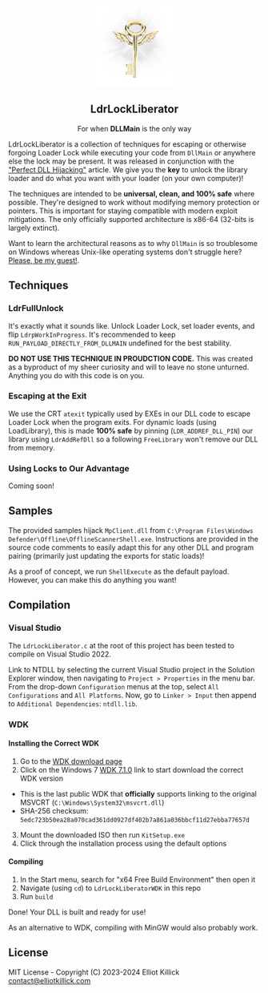 <div align="center">
    <a href="https://github.com/ElliotKillick/LdrLockLiberator">
        <img width="160" src="logo.webp" alt="Logo" />
    </a>
</div>

<h2 align="center">
    LdrLockLiberator
</h2>

<p align="center">
    For when <b>DLLMain</b> is the only way
</p>

LdrLockLiberator is a collection of techniques for escaping or otherwise forgoing Loader Lock while executing your code from `DllMain` or anywhere else the lock may be present. It was released in conjunction with the ["Perfect DLL Hijacking"](https://elliotonsecurity.com/perfect-dll-hijacking) article. We give you the <b>key</b> to unlock the library loader and do what you want with your loader (on your own computer)!

The techniques are intended to be **universal, clean, and 100% safe** where possible. They're designed to work without modifying memory protection or pointers. This is important for staying compatible with modern exploit mitigations. The only officially supported architecture is x86-64 (32-bits is largely extinct).

Want to learn the architectural reasons as to why `DllMain` is so troublesome on Windows whereas Unix-like operating systems don't struggle here? [Please, be my guest!](https://github.com/ElliotKillick/windows-vs-linux-loader-architecture#the-root-of-dllmain-problems).

## Techniques

### LdrFullUnlock

It's exactly what it sounds like. Unlock Loader Lock, set loader events, and flip `LdrpWorkInProgress`. It's recommended to keep `RUN_PAYLOAD_DIRECTLY_FROM_DLLMAIN` undefined for the best stability.

**DO NOT USE THIS TECHNIQUE IN PROUDCTION CODE.** This was created as a byproduct of my sheer curiosity and will to leave no stone unturned. Anything you do with this code is on you.

### Escaping at the Exit

We use the CRT `atexit` typically used by EXEs in our DLL code to escape Loader Lock when the program exits. For dynamic loads (using LoadLibrary), this is made <b>100% safe</b> by pinning (`LDR_ADDREF_DLL_PIN`) our library using `LdrAddRefDll` so a following `FreeLibrary` won't remove our DLL from memory.

### Using Locks to Our Advantage

Coming soon!

## Samples

The provided samples hijack `MpClient.dll` from `C:\Program Files\Windows Defender\Offline\OfflineScannerShell.exe`. Instructions are provided in the source code comments to easily adapt this for any other DLL and program pairing (primarily just updating the exports for static loads)!

As a proof of concept, we run `ShellExecute` as the default payload. However, you can make this do anything you want!

## Compilation

### Visual Studio

The `LdrLockLiberator.c` at the root of this project has been tested to compile on Visual Studio 2022.

Link to NTDLL by selecting the current Visual Studio project in the Solution Explorer window, then navigating to `Project > Properties` in the menu bar. From the drop-down `Configuration` menus at the top, select `All Configurations` and `All Platforms`. Now, go to `Linker > Input` then append to `Additional Dependencies`: `ntdll.lib`.

### WDK

#### Installing the Correct WDK

1. Go to the [WDK download page](https://learn.microsoft.com/en-us/windows-hardware/drivers/other-wdk-downloads#step-2-install-the-wdk)
2. Click on the Windows 7 [WDK 7.1.0](https://www.microsoft.com/en-us/download/confirmation.aspx?id=11800) link to start download the correct WDK version
  - This is the last public WDK that **officially** supports linking to the original MSVCRT (`C:\Windows\System32\msvcrt.dll`)
  - SHA-256 checksum: `5edc723b50ea28a070cad361dd0927df402b7a861a036bbcf11d27ebba77657d`
3. Mount the downloaded ISO then run `KitSetup.exe`
4. Click through the installation process using the default options

#### Compiling

1. In the Start menu, search for "x64 Free Build Environment" then open it
2. Navigate (using `cd`) to `LdrLockLiberatorWDK` in this repo
3. Run `build`

Done! Your DLL is built and ready for use!

As an alternative to WDK, compiling with MinGW would also probably work.

## License

MIT License - Copyright (C) 2023-2024 Elliot Killick <contact@elliotkillick.com>
